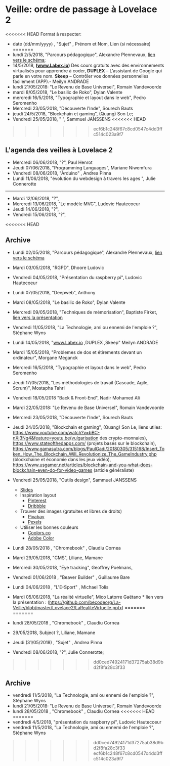 

# Veille: ordre de passage à Lovelace 2

<<<<<<< HEAD
Format à respecter:
- date (dd/mm/yyyy) , "Sujet" ,  Prénom et Nom, Lien (si nécessaire)
=======
- lundi 2/5/2018, "Parcours pédagogique", Alexandre Plennevaux, [lien vers le schéma](https://docs.google.com/drawings/d/1kKAMz1jTaK0-8Glg136j3T1C3kCKaq-gFEju1FxsVCs/edit);
- 14/5/2018, **(www.Labex.io)** Des cours gratuits avec des environnements virtualisés pour apprendre à coder,
 **DUPLEX** – L’assistant de Google qui parle en votre nom.
 **Skeep** – Contrôler vos données personnelles facilement (APP).- Meilyn ANDRADE
- lundi 21/05/2018: "Le Revenu de Base Universel", Romain Vandevoorde
- mardi 8/05/2018, "Le basilic de Roko", Dylan Valente
- mercredi 16/5/2018, "Typographie et layout dans le web", Pedro Seromenho
- Mercredi 23/05/2018, "Découverte l'Inde", Sourech Bauts
- jeudi 24/5/2018, "Blockchain et gaming", (Quang) Son Le;
- Vendredi 25/05/2018, " ", Sammuel JANSSENS
<<<<<<< HEAD
>>>>>>> ecf6b1c248f67c8cd0547c4dd3ffc514c023a9f7

## L'agenda des veilles à Lovelace 2

- Mercredi 06/06/2018, "?", Paul Henrot
- Jeudi 07/06/2018, "Programming Languages", Mariane Niwemfura
- Vendredi 08/06/2018, "Arduino" ,  Andrea Pinna
- Lundi 11/06/2018, "évolution du webdesign à travers les ages ", Julie Connerotte
----
- Mardi 12/06/2018, "?",
- Mercredi 13/06/2018, "Le modèle MVC", Ludovic Hautecoeur
- Jeudi 14/06/2018, "?",
- Vendredi 15/06/2018, "?",

<<<<<<< HEAD
## Archive

- Lundi 02/05/2018, "Parcours pédagogique", Alexandre Plennevaux, [lien vers le schéma](https://docs.google.com/drawings/d/1kKAMz1jTaK0-8Glg136j3T1C3kCKaq-gFEju1FxsVCs/edit)
- Mardi 03/05/2018, "RGPD", Dhoore Ludovic
- Vendredi 04/05/2018, "Présentation du raspberry pi", Ludovic Hautecoeur
- Lundi 07/05/2018, "Deepweb", Anthony
- Mardi 08/05/2018, "Le basilic de Roko", Dylan Valente
- Mercredi 09/05/2018, "Techniques de mémorisation", Baptiste Firket, [lien vers la présentation](https://docs.google.com/presentation/d/1IBUa3e8FoCPNhhMFmR5gqcVergmK1hFKw6SOxOFvOf0/edit)
- Vendredi 11/05/2018, "La Technologie, ami ou ennemi de l'emploie ?", Stéphane Wyns
- Lundi 14/05/2018, "www.Labex.io ,DUPLEX ,Skeep" Meilyn ANDRADE
- Mardi 15/05/2018, "Problemes de dos et étirements devant un ordinateur", Morgane Meganck
- Mercredi 16/5/2018, "Typographie et layout dans le web", Pedro Seromenho
- Jeudi 17/05/2018, "Les méthodologies de travail (Cascade, Agile, Scrum)", Mostapha Tahri
- Vendredi 18/05/2018  "Back & Front-End", Nadir Mohamed Ali
- Mardi 22/05/2018: "Le Revenu de Base Universel", Romain Vandevoorde
- Mercredi 23/05/2018, "Découverte l'Inde", Sourech Bauts
- Jeudi 24/05/2018, "Blockchain et gaming", (Quang) Son Le, liens utiles: https://www.youtube.com/watch?v=bBC-nXj3Ng4&feature=youtu.be(vulgarisation des crypto-monnaies), https://www.stateofthedapps.com/ (projets basés sur le blockchain), https://www.gamasutra.com/blogs/PaulGadi/20180305/315168/Insert_Token_How_The_Blockchain_Will_Revolutionize_The_GameIndustry.php (blockchaine et économie dans les jeux vidéo), https://www.usgamer.net/articles/blockchain-and-you-what-does-blockchain-even-do-for-video-games (article généraliste)
- Vendredi 25/05/2018, "Outils design", Sammuel JANSSENS
	- [Slides](https://docs.google.com/presentation/u/2/d/1J-XPoF-dSrt5EgsjQINcoM78wmsUKWhbCd327wScQos/edit?ouid=100446203648814916150&usp=slides_home&ths=true)
	- Inspiration layout
		- [Pinterest](http://Pinterest.com)
		- [Dribbble](https://dribbble.com)
	- Trouver des images (gratuites et libres de droits)
		- [Pixabay](https://pixabay.com/fr/)
		- [Pexels](https://www.pexels.com/)
	- Utiliser les bonnes couleurs
		- [Coolors.co](Coolors.co)
		- [Adobe Color](https://color.adobe.com/create/color-wheel/)
- Lundi 28/05/2018 , "Chromebook" , Claudiu Cornea
- Mardi 29/05/2018, "CMS", Liliane, Mamane
- Mercredi 30/05/2018, "Eye tracking", Geoffrey Poelmans,
- Vendredi 01/06/2018 , "Beaver Builder" ,  Guillaume Bare
- Lundi 04/06/2018 , "L'E-Sport" ,  Michael Tolis

- Mardi 05/06/2018, "La réalité virtuelle", Mico Latorre Gaëtano
       * lien vers la présentation : (https://github.com/becodeorg/La-Veille/blob/master/Lovelace2/LaRealiteVirtuelle.pptx)
=======
=======
- lundi 28/05/2018 , "Chromebook" , Claudiu Cornea
- 29/05/2018, Subject ?, Liliane, Mamane
- Jeudi (31/05/2018) , "Sujet" ,  Andrea Pinna
- Vendredi 08/06/2018, "?", Julie Connerotte;
 
>>>>>>> dd0ced74924171d37275ab38d9bd2f8fa28c3f33
## Archive

- vendredi 11/5/2018, "La Technologie, ami ou ennemi de l'emploie ?", Stéphane Wyns
- lundi 21/05/2018: "Le Revenu de Base Universel", Romain Vandevoorde
- lundi 28/05/2018 , "Chromebook" , Claudiu Cornea
<<<<<<< HEAD
=======
- vendredi 4/5/2018, "présentation du raspberry pi", Ludovic Hautecoeur
- vendredi 11/5/2018, "La Technologie, ami ou ennemi de l'emploie ?", Stéphane Wyns

>>>>>>> dd0ced74924171d37275ab38d9bd2f8fa28c3f33
>>>>>>> ecf6b1c248f67c8cd0547c4dd3ffc514c023a9f7
